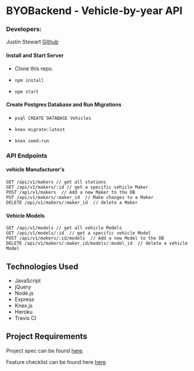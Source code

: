 # BYOBackend - Vehicle-by-year API

### Developers:

Justin Stewart [Github](https://github.com/Jstewart3313)

#### Install and Start Server
* Clone this repo.

* `npm install`

* `npm start`

#### Create Postgres Database and Run Migrations
* `psql CREATE DATABASE Vehicles`

* `knex migrate:latest`

* `knex seed:run`

### API Endpoints
#### vehicle Manufacturer's
```
GET /api/v1/makers // get all stations
GET /api/v1/makers/:id // get a specific vehicle Maker
POST /api/v1/makers  // Add a new Maker to the DB
PUT /api/v1/makers/:maker_id  // Make changes to a Maker
DELETE /api/v1/makers/:maker_id  // delete a Maker
```
#### Vehicle Models
```
GET /api/v1/models // get all vehicle Models
GET /api/v1/models/:id  // get a specific vehicle Model
POST /api/v1/makers/:id/models  // Add a new Model to the DB
DELETE /api/v1/makers/:maker_id/models/:model_id  // delete a vehicle Model
```

## Technologies Used
- JavaScript
- jQuery
- Node.js
- Express
- Knex.js
- Heroku
- Travis CI

## Project Requirements
Project spec can be found [here](http://frontend.turing.io/projects/build-your-own-backend.html).

Feature checklist can be found here [here](http://frontend.turing.io/projects/byob/backend-feature-checklist.html).